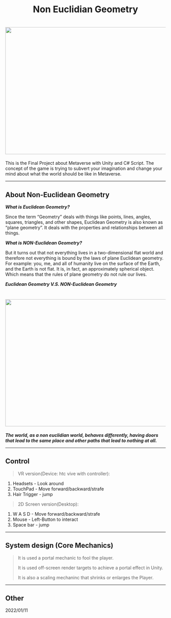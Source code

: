 <h1 align="center">
  Non Euclidian Geometry
</h1>

<h1 align="center">
  <img src="https://github.com/celinehsieh68/Non_Eclidian_Geometry/blob/bbdd5201a7b16fc3ca69700d17849f46bad9a21d/img/final%20(1).gif" width="800" height="400"/>
</h1>
This is the Final Project about Metaverse with Unity and C# Script.
The concept of the game is trying to subvert your imagination and change your mind about what the world should be like in Metaverse.

---
## About Non-Euclidean Geometry
***What is Euclidean Geometry?***

Since the term “Geometry” deals with things like points, lines, angles, squares, triangles, and other shapes, Euclidean Geometry is also known as “plane geometry”. It deals with the properties and relationships between all things.

***What is NON-Euclidean Geometry?***

But it turns out that not everything lives in a two-dimensional flat world and therefore not everything is bound by the laws of plane Euclidean geometry. For example: you, me, and all of humanity live on the surface of the Earth, and the Earth is not flat. It is, in fact, an approximately spherical object. Which means that the rules of plane geometry do not rule our lives.

***Euclidean Geometry V.S. NON-Euclidean Geometry*** 

<h1 align="center">
  <img src="https://user-images.githubusercontent.com/69034494/160838735-57aefee6-b1b9-4cf6-8c54-254ab9301c69.png" width="800" height="400"/>
</h1>

***The world, as a non euclidian world, behaves differently, having doors that lead to the same place and other paths that lead to nothing at all.*** 

---
## Control
> VR version(Device: htc vive with controller):
1. Headsets - Look around
2. TouchPad - Move forward/backward/strafe
3. Hair Trigger - jump

> 2D Screen version(Desktop):
1. W A S D - Move forward/backward/strafe
2. Mouse - Left-Button to interact
3. Space bar - jump
---

##  System design (Core Mechanics)
> It is used a portal mechanic to fool the player. 
> 
> It is used off-screen render targets to achieve a portal effect in Unity.
> 
> It is also a scaling mechaninc that shrinks or enlarges the Player.
---

## Other
2022/01/11

